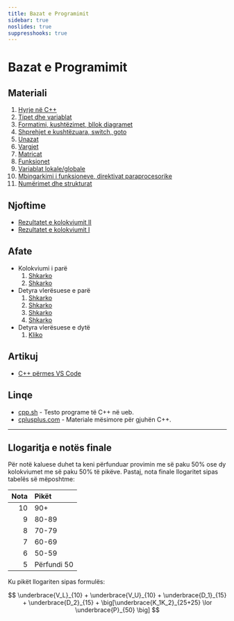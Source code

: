 ```yaml
---
title: Bazat e Programimit
sidebar: true
noslides: true
suppresshooks: true
---
```


# Bazat e Programimit

## Materiali

1. [Hyrje në C++](/lendet/gjuhe-programuese/java1)
2. [Tipet dhe variablat](/lendet/gjuhe-programuese/java2)
3. [Formatimi, kushtëzimet, bllok diagramet](/lendet/gjuhe-programuese/java3) 
4. [Shprehjet e kushtëzuara, switch, goto](/lendet/gjuhe-programuese/java4)
5. [Unazat](/lendet/gjuhe-programuese/java5) 
6. [Vargjet](/lendet/gjuhe-programuese/java6)
7. [Matricat](/lendet/gjuhe-programuese/java7)
8. [Funksionet](/lendet/gjuhe-programuese/java8)
9. [Variablat lokale/globale](/lendet/gjuhe-programuese/java9)
10. [Mbingarkimi i funksioneve, direktivat paraprocesorike](/lendet/gjuhe-programuese/java10)
11. [Numërimet dhe strukturat](/lendet/gjuhe-programuese/java11)

## Njoftime

-  [Rezultatet e kolokviumit II](/lendet/gjuhe-programuese/kolokviumi2)
-  [Rezultatet e kolokviumit I](/lendet/gjuhe-programuese/kolokviumi1)

## Afate

- Kolokviumi i parë
    1. [Shkarko](/lendet/gjuhe-programuese/afate/kolokviumi_2019.pdf)
    2. [Shkarko](/lendet/gjuhe-programuese/afate/kolokviumi_2023.pdf)
- Detyra vlerësuese e parë
    1. [Shkarko](/lendet/gjuhe-programuese/afate/d1_a.png)
    2. [Shkarko](/lendet/gjuhe-programuese/afate/d1_b.png)
    3. [Shkarko](/lendet/gjuhe-programuese/afate/d1_c.png)
    4. [Shkarko](/lendet/gjuhe-programuese/afate/d1_d.png)
- Detyra vlerësuese e dytë
    1. [Kliko](/lendet/gjuhe-programuese/detyra2)

## Artikuj

- [C++ përmes VS Code](/lendet/gjuhe-programuese/vs-code)

## Linqe

- [cpp.sh](http://cpp.sh/) - Testo programe të C++ në ueb.
- [cplusplus.com](http://www.cplusplus.com/doc/tutorial/) - Materiale mësimore për gjuhën C++.

---

## Llogaritja e notës finale

Për notë kaluese duhet ta keni përfunduar provimin me së paku 50% ose dy kolokviumet me së paku 50% të pikëve. Pastaj, nota finale llogaritet sipas tabelës së mëposhtme:

| Nota | Pikët       |
| ---: | :---------- |
|   10 | 90+         |
|    9 | 80-89       |
|    8 | 70-79       |
|    7 | 60-69       |
|    6 | 50-59       |
|    5 | Përfundi 50 |

Ku pikët llogariten sipas formulës:

$$
\underbrace{V_L}_{10} + \underbrace{V_U}_{10} + \underbrace{D_1}_{15} + \underbrace{D_2}_{15} + \big[\underbrace{K_1K_2}_{25+25} \lor \underbrace{P}_{50} \big]
$$
